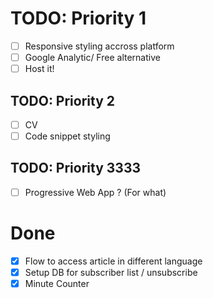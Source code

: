 # TODO: Priority 1
- [ ] Responsive styling accross platform
- [ ] Google Analytic/ Free alternative
- [ ] Host it!

## TODO: Priority 2
- [ ] CV
- [ ] Code snippet styling

## TODO: Priority 3333
- [ ] Progressive Web App ? (For what)

# Done
- [X] Flow to access article in different language
- [X] Setup DB for subscriber list / unsubscribe
- [X] Minute Counter